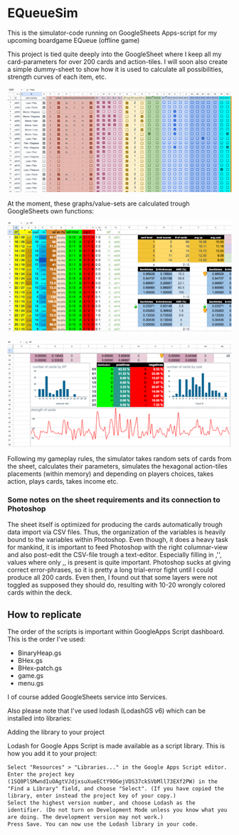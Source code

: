 # EQueueSim
This is the simulator-code running on GoogleSheets Apps-script for my upcoming boardgame EQueue (offline game)


This project is tied quite deeply into the GoogleSheet where I keep all my card-parameters for over 200 cards and action-tiles.
I will soon also create a simple dummy-sheet to show how it is used to calculate all possibilities, strength curves of each item, etc.

[![Example card data sheet](screenshots/card-data-example.png)](https://raw.githubusercontent.com/cgencer/EQueueSim/main/screenshots/card-data-example.png)

At the moment, these graphs/value-sets are calculated trough GoogleSheets own functions:

[![Scorings and XP calculations'](screenshots/calculated-scorings.png)](https://github.com/cgencer/EQueueSim/blob/main/screenshots/calculated-scorings.png)

[![Graphs of statistical analysis'](screenshots/some-statistical-analysis.png)](https://github.com/cgencer/EQueueSim/blob/main/screenshots/some-statistical-analysis.png)

Following my gameplay rules, the simulator takes random sets of cards from the sheet, calculates their parameters, simulates 
the hexagonal action-tiles placements (within memory) and depending on players choices, takes action, plays cards, takes 
income etc.

### Some notes on the sheet requirements and its connection to Photoshop

The sheet itself is optimized for producing the cards automatically trough data import via CSV files. Thus, the organization of the variables is heavily bound to the variables within Photoshop. Even though, it does a heavy task for mankind, it is important to feed Photoshop with the right columnar-view and also post-edit the CSV-file trough a text-editor. Especially filling in ,'', values where only ,, is present is quite important. Photoshop sucks at giving correct error-phrases, so it is pretty a long trial-error fight until I could produce all 200 cards. Even then, I found out that some layers were not toggled as supposed they should do, resulting with 10-20 wrongly colored cards within the deck.


## How to replicate

The order of the scripts is important within GoogleApps Script dashboard. This is the order I've used:
- BinaryHeap.gs
- BHex.gs
- BHex-patch.gs
- game.gs
- menu.gs

I of course added GoogleSheets service into Services.

Also please note that I've used lodash (LodashGS v6) which can be installed into libraries:

Adding the library to your project

Lodash for Google Apps Script is made available as a script library. This is how you add it to your project:

    Select "Resources" > "Libraries..." in the Google Apps Script editor.
    Enter the project key (1SQ0PlSMwndIuOAgtVJdjxsuXueECtY9OGejVDS37ckSVbMll73EXf2PW) in the "Find a Library" field, and choose "Select". (If you have copied the library, enter instead the project key of your copy.)
    Select the highest version number, and choose Lodash as the identifier. (Do not turn on Development Mode unless you know what you are doing. The development version may not work.)
    Press Save. You can now use the Lodash library in your code.
